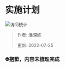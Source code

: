 # 实施计划

![访问统计](https://visitor-badge.glitch.me/badge?page_id=senlypan.cloudgaming.03-construction-plan&left_color=blue&right_color=red)

> 作者: 潘深练
>
> 更新: 2022-07-25

### ⛔抱歉，内容未梳理完成




